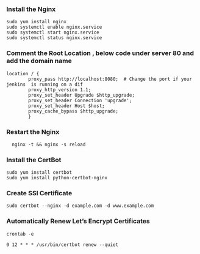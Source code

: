 ### Install the Nginx
```
sudo yum install nginx
sudo systemctl enable nginx.service
sudo systemctl start nginx.service
sudo systemctl status nginx.service
```

### Comment the Root Location , below code under server 80 and add the domain name 
```
location / {
        proxy_pass http://localhost:8080;  # Change the port if your jenkins  is running on a dif
        proxy_http_version 1.1;
        proxy_set_header Upgrade $http_upgrade;
        proxy_set_header Connection 'upgrade';
        proxy_set_header Host $host;
        proxy_cache_bypass $http_upgrade;
        }
```

### Restart the Nginx
```
  nginx -t && nginx -s reload
```

###  Install the CertBot
```
sudo yum install certbot
sudo yum install python-certbot-nginx
```

### Create SSl Certificate
```
sudo certbot --nginx -d example.com -d www.example.com
```

### Automatically Renew Let’s Encrypt Certificates
```
crontab -e
```
```
0 12 * * * /usr/bin/certbot renew --quiet
```
